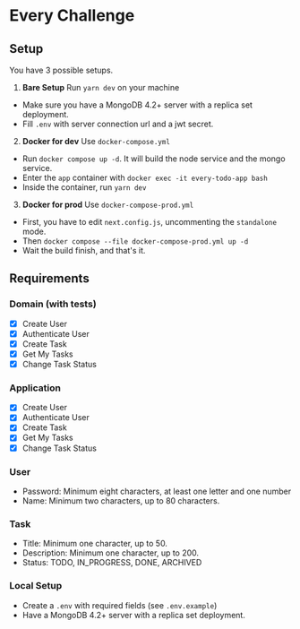 # Every Challenge

## Setup

You have 3 possible setups.

1. **Bare Setup** Run `yarn dev` on your machine
  - Make sure you have a MongoDB 4.2+ server with a replica set deployment.
  - Fill `.env` with server connection url and a jwt secret.
2. **Docker for dev** Use `docker-compose.yml`
  - Run `docker compose up -d`. It will build the node service and the mongo service.
  - Enter the `app` container with `docker exec -it every-todo-app bash`
  - Inside the container, run `yarn dev`
3. **Docker for prod** Use `docker-compose-prod.yml`
  - First, you have to edit `next.config.js`, uncommenting the `standalone` mode.
  - Then `docker compose --file docker-compose-prod.yml up -d`
  - Wait the build finish, and that's it.

## Requirements
### Domain (with tests)
- [X] Create User
- [X] Authenticate User
- [X] Create Task
- [X] Get My Tasks
- [X] Change Task Status
### Application
- [X] Create User
- [X] Authenticate User
- [X] Create Task
- [X] Get My Tasks
- [X] Change Task Status

### User
- Password: Minimum eight characters, at least one letter and one number
- Name: Minimum two characters, up to 80 characters.

### Task
- Title: Minimum one character, up to 50.
- Description: Minimum one character, up to 200.
- Status: TODO, IN_PROGRESS, DONE, ARCHIVED


### Local Setup
- Create a `.env` with required fields (see `.env.example`)
- Have a MongoDB 4.2+ server with a replica set deployment.